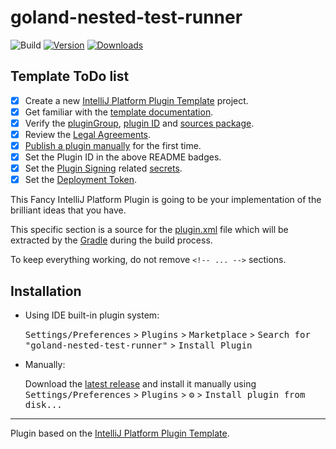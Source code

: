 # goland-nested-test-runner

![Build](https://github.com/tamj0rd2/goland-nested-test-runner/workflows/Build/badge.svg)
[![Version](https://img.shields.io/jetbrains/plugin/v/com.github.tamj0rd2.golandnestedtestrunner.svg)](https://plugins.jetbrains.com/plugin/com.github.tamj0rd2.golandnestedtestrunner)
[![Downloads](https://img.shields.io/jetbrains/plugin/d/com.github.tamj0rd2.golandnestedtestrunner.svg)](https://plugins.jetbrains.com/plugin/com.github.tamj0rd2.golandnestedtestrunner)

## Template ToDo list
- [x] Create a new [IntelliJ Platform Plugin Template][template] project.
- [x] Get familiar with the [template documentation][template].
- [x] Verify the [pluginGroup](./gradle.properties), [plugin ID](./src/main/resources/META-INF/plugin.xml) and [sources package](./src/main/kotlin).
- [x] Review the [Legal Agreements](https://plugins.jetbrains.com/docs/marketplace/legal-agreements.html?from=IJPluginTemplate).
- [x] [Publish a plugin manually](https://plugins.jetbrains.com/docs/intellij/publishing-plugin.html?from=IJPluginTemplate) for the first time.
- [x] Set the Plugin ID in the above README badges.
- [x] Set the [Plugin Signing](https://plugins.jetbrains.com/docs/intellij/plugin-signing.html?from=IJPluginTemplate) related [secrets](https://github.com/JetBrains/intellij-platform-plugin-template#environment-variables).
- [x] Set the [Deployment Token](https://plugins.jetbrains.com/docs/marketplace/plugin-upload.html?from=IJPluginTemplate).

<!-- Plugin description -->
This Fancy IntelliJ Platform Plugin is going to be your implementation of the brilliant ideas that you have.

This specific section is a source for the [plugin.xml](/src/main/resources/META-INF/plugin.xml) file which will be extracted by the [Gradle](/build.gradle.kts) during the build process.

To keep everything working, do not remove `<!-- ... -->` sections. 
<!-- Plugin description end -->

## Installation

- Using IDE built-in plugin system:
  
  <kbd>Settings/Preferences</kbd> > <kbd>Plugins</kbd> > <kbd>Marketplace</kbd> > <kbd>Search for "goland-nested-test-runner"</kbd> >
  <kbd>Install Plugin</kbd>
  
- Manually:

  Download the [latest release](https://github.com/tamj0rd2/goland-nested-test-runner/releases/latest) and install it manually using
  <kbd>Settings/Preferences</kbd> > <kbd>Plugins</kbd> > <kbd>⚙️</kbd> > <kbd>Install plugin from disk...</kbd>


---
Plugin based on the [IntelliJ Platform Plugin Template][template].

[template]: https://github.com/JetBrains/intellij-platform-plugin-template
